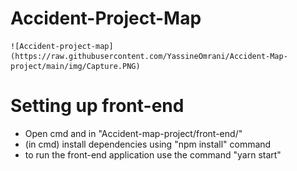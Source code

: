 # Accident-Project-Map
    ![Accident-project-map](https://raw.githubusercontent.com/YassineOmrani/Accident-Map-project/main/img/Capture.PNG)

# Setting up front-end 
* Open cmd and in "Accident-map-project/front-end/" 
* (in cmd) install dependencies using "npm install" command
* to run the front-end application use the command "yarn start"
